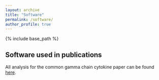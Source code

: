 ```yaml
---
layout: archive
title: "Software"
permalink: /software/
author_profile: true
---
```

{% include base_path %}

## Software used in publications

All analysis for the common gamma chain cytokine paper can be found [here](https://github.com/meyer-lab/gc-cytokines).
